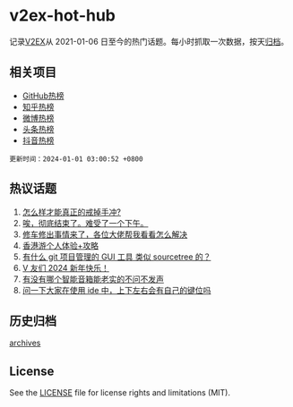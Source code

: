 # v2ex-hot-hub

 记录[V2EX](https://www.v2ex.com/)从 2021-01-06 日至今的热门话题。每小时抓取一次数据，按天[归档](archives)。
 
 ## 相关项目

- [GitHub热榜](https://github.com/it985/github-hot-hub)
- [知乎热榜](https://github.com/it985/zhihu-hot-hub)
- [微博热榜](https://github.com/it985/weibo-hot-hub)
- [头条热榜](https://github.com/it985/toutiao-hot-hub)
- [抖音热榜](https://github.com/it985/douyin-hot-hub)


 `更新时间：2024-01-01 03:00:52 +0800`

## 热议话题

1. [怎么样才能真正的戒掉手冲?](https://www.v2ex.com/t/1004819)
1. [唉，彻底结束了。难受了一个下午。](https://www.v2ex.com/t/1004809)
1. [修车修出事情来了，各位大佬帮我看看怎么解决](https://www.v2ex.com/t/1004745)
1. [香港游个人体验+攻略](https://www.v2ex.com/t/1004788)
1. [有什么 git 项目管理的 GUI 工具 类似 sourcetree 的？](https://www.v2ex.com/t/1004799)
1. [V 友们 2024 新年快乐！](https://www.v2ex.com/t/1004877)
1. [有没有哪个智能音箱能老实的不问不发声](https://www.v2ex.com/t/1004772)
1. [问一下大家在使用 ide 中，上下左右会有自己的键位吗](https://www.v2ex.com/t/1004757)

## 历史归档

[archives](archives)

## License

See the [LICENSE](LICENSE) file for license rights and limitations (MIT).
